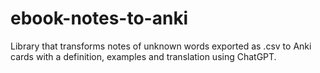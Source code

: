 # ebook-notes-to-anki

Library that transforms notes of unknown words exported as .csv to Anki cards with a definition, examples and translation using ChatGPT.
